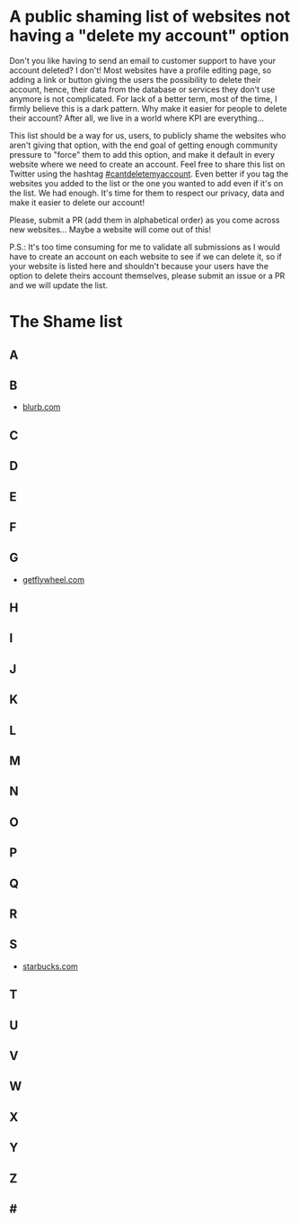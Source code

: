 # A public shaming list of websites not having a "delete my account" option

Don't you like having to send an email to customer support to have your account deleted? I don't! Most websites have a profile editing page, so adding a link or button giving the users the possibility to delete their account, hence, their data from the database or services they don't use anymore is not complicated. For lack of a better term, most of the time, I firmly believe this is a dark pattern. Why make it easier for people to delete their account? After all, we live in a world where KPI are everything...

This list should be a way for us, users, to publicly shame the websites who aren't giving that option, with the end goal of getting enough community pressure to "force" them to add this option, and make it default in every website where we need to create an account. Feel free to share this list on Twitter using the hashtag [#cantdeletemyaccount](https://twitter.com/hashtag/cantdeletemyaccount). Even better if you tag the websites you added to the list or the one you wanted to add even if it's on the list. We had enough. It's time for them to respect our privacy, data and make it easier to delete our account!

Please, submit a PR (add them in alphabetical order) as you come across new websites... Maybe a website will come out of this!


P.S.: It's too time consuming for me to validate all submissions as I would have to create an account on each website to see if we can delete it, so if your website is listed here and shouldn't because your users have the option to delete theirs account themselves, please submit an issue or a PR and we will update the list.

# The Shame list

## A

## B
- [blurb.com](https://www.blurb.com)

## C

## D

## E

## F

## G
- [getflywheel.com](https://getflywheel.com/)

## H

## I

## J

## K

## L

## M

## N

## O

## P

## Q

## R

## S
* [starbucks.com](https://starbucks.com)

## T

## U

## V

## W

## X

## Y

## Z

## \#
